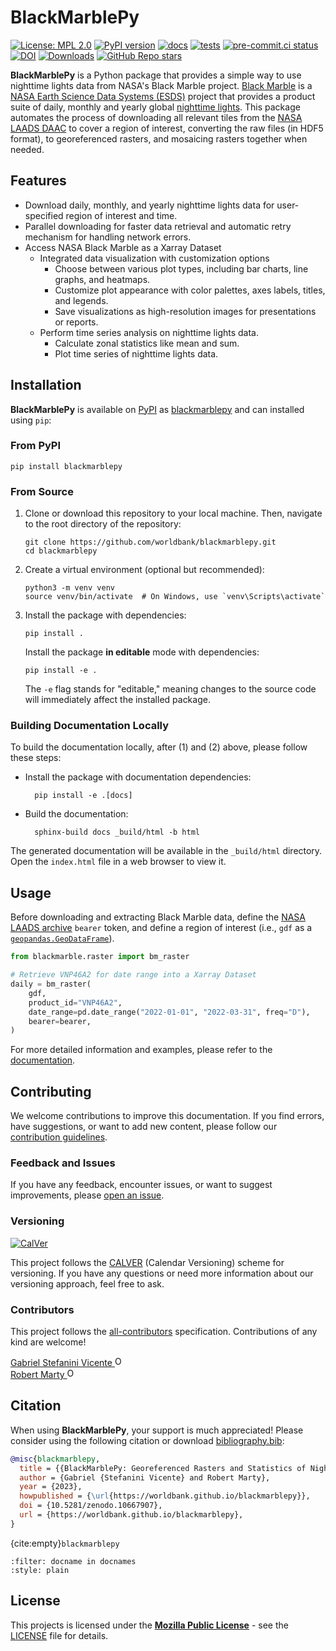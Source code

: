# BlackMarblePy

[![License: MPL 2.0](https://img.shields.io/badge/License-MPL_2.0-brightgreen.svg)](https://opensource.org/licenses/MPL-2.0)
[![PyPI version](https://badge.fury.io/py/blackmarblepy.svg)](https://badge.fury.io/py/blackmarblepy)
[![docs](https://github.com/worldbank/blackmarblepy/actions/workflows/gh-pages.yml/badge.svg)](https://github.com/worldbank/blackmarblepy/actions/workflows/gh-pages.yml)
[![tests](https://github.com/worldbank/blackmarblepy/actions/workflows/tests.yml/badge.svg)](https://github.com/worldbank/blackmarblepy/actions/workflows/tests.yml)
[![pre-commit.ci status](https://results.pre-commit.ci/badge/github/worldbank/blackmarblepy/main.svg)](https://results.pre-commit.ci/latest/github/worldbank/blackmarblepy/main)
[![DOI](https://zenodo.org/badge/DOI/10.5281/zenodo.10667907.svg)](https://zenodo.org/doi/10.5281/zenodo.10667907)
[![Downloads](https://static.pepy.tech/badge/blackmarblepy)](https://pepy.tech/project/blackmarblepy)
[![GitHub Repo stars](https://img.shields.io/github/stars/worldbank/blackmarblepy)](https://github.com/worldbank/blackmarblepy)

**BlackMarblePy** is a Python package that provides a simple way to use nighttime lights data from NASA's Black Marble project. [Black Marble](https://blackmarble.gsfc.nasa.gov) is a [NASA Earth Science Data Systems (ESDS)](https://www.earthdata.nasa.gov) project that provides a product suite of daily, monthly and yearly global [nighttime lights](https://www.earthdata.nasa.gov/learn/backgrounders/nighttime-lights). This package automates the process of downloading all relevant tiles from the [NASA LAADS DAAC](https://www.earthdata.nasa.gov/eosdis/daacs/laads) to cover a region of interest, converting the raw files (in HDF5 format), to georeferenced rasters, and mosaicing rasters together when needed.

## Features

- Download daily, monthly, and yearly nighttime lights data for user-specified region of interest and time.
- Parallel downloading for faster data retrieval and automatic retry mechanism for handling network errors.
- Access NASA Black Marble as a Xarray Dataset
  - Integrated data visualization with customization options
    - Choose between various plot types, including bar charts, line graphs, and heatmaps.
    - Customize plot appearance with color palettes, axes labels, titles, and legends.
    - Save visualizations as high-resolution images for presentations or reports.
  - Perform time series analysis on nighttime lights data.
    - Calculate zonal statistics like mean and sum.
    - Plot time series of nighttime lights data.

## Installation

**BlackMarblePy** is available on [PyPI](https://pypi.org) as [blackmarblepy](https://pypi.org/project/blackmarblepy) and can installed using `pip`:

### From PyPI

```shell
pip install blackmarblepy
```

### From Source

1. Clone or download this repository to your local machine. Then, navigate to the root directory of the repository:

    ```shell
    git clone https://github.com/worldbank/blackmarblepy.git
    cd blackmarblepy
    ```

2. Create a virtual environment (optional but recommended):

    ```shell
    python3 -m venv venv
    source venv/bin/activate  # On Windows, use `venv\Scripts\activate`
    ```

3. Install the package with dependencies:

    ```shell
    pip install .
    ```

    Install the package **in editable** mode with dependencies:

    ```shell
    pip install -e .
    ```

    The `-e` flag stands for "editable," meaning changes to the source code will immediately affect the installed package.

### Building Documentation Locally

To build the documentation locally, after (1) and (2) above, please follow these steps:

- Install the package with documentation dependencies:

  ```shell
    pip install -e .[docs]
  ```

- Build the documentation:

  ```shell
    sphinx-build docs _build/html -b html
  ```

The generated documentation will be available in the `_build/html` directory. Open the `index.html` file in a web browser to view it.

## Usage

Before downloading and extracting Black Marble data, define the [NASA LAADS archive](https://ladsweb.modaps.eosdis.nasa.gov/archive/allData/5000/VNP46A3/) `bearer` token, and define a region of interest (i.e., `gdf` as a [`geopandas.GeoDataFrame`](https://geopandas.org/en/stable/docs/reference/api/geopandas.GeoDataFrame.html)).

```python
from blackmarble.raster import bm_raster

# Retrieve VNP46A2 for date range into a Xarray Dataset
daily = bm_raster(
    gdf,
    product_id="VNP46A2",
    date_range=pd.date_range("2022-01-01", "2022-03-31", freq="D"),
    bearer=bearer,
)
```

For more detailed information and examples, please refer to the [documentation](https://worldbank.github.io/blackmarblepy/examples/blackmarblepy.html).

## Contributing

We welcome contributions to improve this documentation. If you find errors, have suggestions, or want to add new content, please follow our [contribution guidelines](CONTRIBUTING.md).

### Feedback and Issues

If you have any feedback, encounter issues, or want to suggest improvements, please [open an issue](https://github.com/worldbank/blackmarblepy/issues).

### Versioning

[![CalVer](https://img.shields.io/badge/calver-YY.0M.MICRO-22bfda.svg)](https://calver.org)

This project follows the [CALVER](https://calver.org) (Calendar Versioning) scheme for versioning. If you have any questions or need more information about our versioning approach, feel free to ask.

### Contributors

This project follows the [all-contributors](https://allcontributors.org) specification.
Contributions of any kind are welcome!

<a href="https://orcid.org/0000-0001-6530-3780">
Gabriel Stefanini Vicente
<img alt="ORCID logo" src="https://info.orcid.org/wp-content/uploads/2019/11/orcid_16x16.png" width="16" height="16" />
</a>
<br>
<a href="https://orcid.org/0000-0002-3164-3813">
Robert Marty
<img alt="ORCID logo" src="https://info.orcid.org/wp-content/uploads/2019/11/orcid_16x16.png" width="16" height="16" />
</a>

<!-- ALL-CONTRIBUTORS-LIST:START - Do not remove or modify this section -->
<!-- prettier-ignore-start -->
<!-- markdownlint-disable -->

<!-- markdownlint-restore -->
<!-- prettier-ignore-end -->

<!-- ALL-CONTRIBUTORS-LIST:END -->

## Citation

When using **BlackMarblePy**, your support is much appreciated! Please consider using the following citation or download [bibliography.bib](https://raw.githubusercontent.com/worldbank/blackmarblepy/main/docs/bibliography.bib):

```bibtex
@misc{blackmarblepy,
  title = {{BlackMarblePy: Georeferenced Rasters and Statistics of Nighttime Lights from NASA Black Marble}},
  author = {Gabriel {Stefanini Vicente} and Robert Marty},
  year = {2023},
  howpublished = {\url{https://worldbank.github.io/blackmarblepy}},
  doi = {10.5281/zenodo.10667907},
  url = {https://worldbank.github.io/blackmarblepy},
}
```

{cite:empty}`blackmarblepy`

```{bibliography}
:filter: docname in docnames
:style: plain
```

## License

This projects is licensed under the [**Mozilla Public License**](https://opensource.org/license/mpl-2-0/) - see the [LICENSE](LICENSE) file for details.
